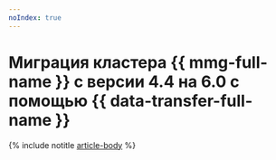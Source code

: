```yaml
---
noIndex: true
---
```


# Миграция кластера {{ mmg-full-name }} с версии 4.4 на 6.0 c помощью {{ data-transfer-full-name }}

{% include notitle [article-body](../../_tutorials/dataplatform/datatransfer/mongodb-versions.md) %}
